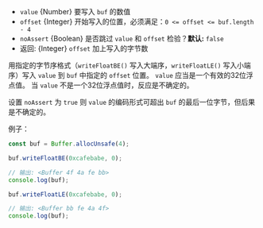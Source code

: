 <!-- YAML
added: v0.11.15
-->

* `value` {Number} 要写入 `buf` 的数值
* `offset` {Integer} 开始写入的位置，必须满足：`0 <= offset <= buf.length - 4`
* `noAssert` {Boolean} 是否跳过 `value` 和 `offset` 检验？**默认:** `false`
* 返回: {Integer} `offset` 加上写入的字节数

用指定的字节序格式（`writeFloatBE()` 写入大端序，`writeFloatLE()` 写入小端序）写入 `value` 到 `buf` 中指定的 `offset` 位置。
`value` 应当是一个有效的32位浮点值。
当 `value` 不是一个32位浮点值时，反应是不确定的。

设置 `noAssert` 为 `true` 则 `value` 的编码形式可超出 `buf` 的最后一位字节，但后果是不确定的。

例子：

```js
const buf = Buffer.allocUnsafe(4);

buf.writeFloatBE(0xcafebabe, 0);

// 输出: <Buffer 4f 4a fe bb>
console.log(buf);

buf.writeFloatLE(0xcafebabe, 0);

// 输出: <Buffer bb fe 4a 4f>
console.log(buf);
```

